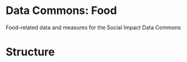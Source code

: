 # Data Commons: Food
Food-related data and measures for the Social Impact Data Commons

# Structure

